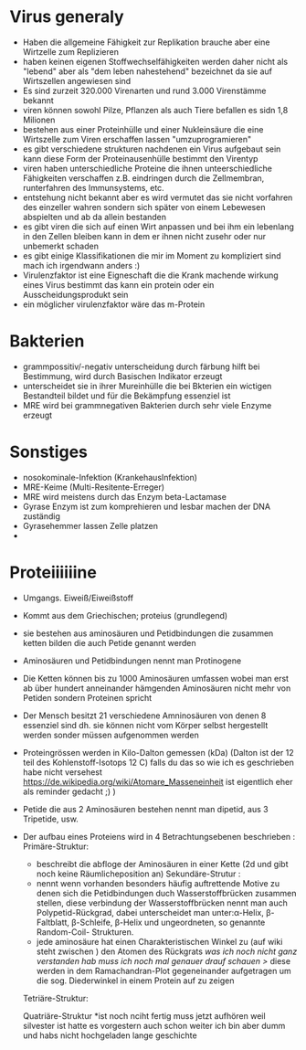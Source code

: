 # Virus generaly
- Haben die allgemeine Fähigkeit zur Replikation brauche aber eine Wirtzelle zum Replizieren
- haben keinen eigenen Stoffwechselfähigkeiten werden daher nicht als "lebend" aber als "dem leben nahestehend" bezeichnet da sie auf Wirtszellen angewiesen sind  
- Es sind zurzeit 320.000 Virenarten und rund 3.000 Virenstämme bekannt 
- viren können sowohl Pilze, Pflanzen als auch Tiere befallen es sidn 1,8 Milionen 
- bestehen aus einer Proteinhülle und einer Nukleinsäure die eine Wirtszelle zum Viren erschaffen lassen "umzuprogramieren"
- es gibt verschiedene strukturen nachdenen ein Virus aufgebaut sein kann diese Form der Proteinausenhülle bestimmt den Virentyp 
- viren haben unterschiedliche Proteine die ihnen unteerschiedliche Fähigkeiten verschaffen z.B. eindringen durch die Zellmembran, runterfahren des Immunsystems, etc.
- entstehung nicht bekannt aber es wird vermutet das sie nicht vorfahren des einzeller wahren sondern sich später von einem Lebewesen abspielten und ab da allein bestanden
- es gibt viren die sich auf einen Wirt anpassen und bei ihm ein lebenlang in den Zellen bleiben kann in dem er ihnen nicht zusehr oder nur unbemerkt schaden
- es gibt einige Klassifikationen die mir im Moment zu kompliziert sind mach ich irgendwann anders :)
- Virulenzfaktor ist eine Eigneschaft die die Krank machende wirkung eines Virus bestimmt das kann ein protein oder ein Ausscheidungsprodukt sein
- ein möglicher virulenzfaktor wäre das m-Protein  

# Bakterien
- grammpossitiv/-negativ unterscheidung durch färbung hilft bei Bestimmung, wird durch Basischen Indikator erzeugt  
- unterscheidet sie in ihrer Mureinhülle die bei Bkterien ein wictigen Bestandteil bildet und für die Bekämpfung essenziel ist
- MRE wird bei grammnegativen Bakterien durch sehr viele Enzyme erzeugt 

# Sonstiges
- nosokominale-Infektion (KrankehausInfektion)
- MRE-Keime (Multi-Resitente-Erreger) 
- MRE wird meistens durch das Enzym beta-Lactamase
- Gyrase Enzym ist zum komprehieren und lesbar machen der DNA zuständig
- Gyrasehemmer lassen Zelle platzen
- 
# Proteiiiiiine
- Umgangs. Eiweiß/Eiweißstoff
- Kommt aus dem Griechischen; proteius (grundlegend)
- sie bestehen aus aminosäuren und Petidbindungen die zusammen ketten bilden die auch Petide genannt werden
- Aminosäuren und Petidbindungen nennt man Protinogene
- Die Ketten können bis zu 1000 Aminosäuren umfassen wobei man erst ab über hundert anneinander hämgenden Aminosäuren nicht mehr von Petiden sondern Proteinen spricht
- Der Mensch besitzt 21 verschiedene Amninosäuren von denen 8 essenziel sind dh. sie können nicht vom Körper selbst hergestellt werden sonder müssen aufgenommen werden
- Proteingrössen werden in Kilo-Dalton gemessen (kDa) (Dalton ist der 12 teil des Kohlenstoff-Isotops 12 C) falls du das so wie ich es geschrieben habe nicht versehest https://de.wikipedia.org/wiki/Atomare_Masseneinheit ist eigentlich eher als reminder gedacht ;) )
- Petide die aus 2 Aminosäuren bestehen nennt man dipetid, aus 3 Tripetide, usw.
- Der aufbau eines Proteiens wird in 4 Betrachtungsebenen beschrieben :
   Primäre-Struktur:
    - beschreibt die abfloge der Aminosäuren in einer Kette (2d und gibt noch keine Räumlicheposition an)
  Sekundäre-Strutur :
    - nennt wenn vorhanden besonders häufig auftrettende Motive zu denen sich die Petidbindungen duch Wasserstoffbrücken zusammen stellen, diese verbindung der                          Wasserstoffbrücken nennt man auch Polypetid-Rückgrad, dabei unterscheidet man unter:α-Helix, β-Faltblatt, β-Schleife, β-Helix und ungeordneten, so genannte Random-Coil-            Strukturen.
    - jede aminosäure hat einen Charakteristischen Winkel zu (auf wiki steht zwischen ) den Atomen des Rückgrats *was ich noch nicht ganz verstanden hab muss ich noch mal             genauer drauf schauen  >* diese werden in dem Ramachandran-Plot gegeneinander aufgetragen um die sog. Diederwinkel in einem Protein auf zu zeigen
    
  Tetriäre-Struktur:
  
  Quatriäre-Struktur
  *ist noch nciht fertig muss jetzt aufhören weil silvester ist hatte es vorgestern auch schon weiter ich bin aber dumm und habs nicht hochgeladen lange geschichte 
